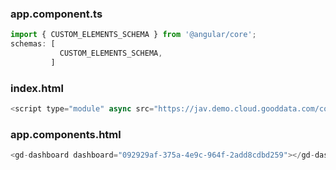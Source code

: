 ### app.component.ts

```js
import { CUSTOM_ELEMENTS_SCHEMA } from '@angular/core';
schemas: [
           CUSTOM_ELEMENTS_SCHEMA,
         ]

```

### index.html

```js
<script type="module" async src="https://jav.demo.cloud.gooddata.com/components/demo-parent.js?auth=sso"></script>
```

### app.components.html

```js
<gd-dashboard dashboard="092929af-375a-4e9c-964f-2add8cdbd259"></gd-dashboard>
```